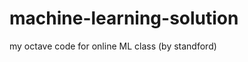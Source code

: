 machine-learning-solution
=========================

my octave code for online ML class  (by standford)